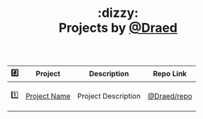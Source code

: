 <h1 align="center">:dizzy:<br><a href="https://github.com/Draed"></a>Projects by <a href="https://github.com/Draed">@Draed</a>
  </h1>
<br><br>
<!-- <p align="center"><br><a href="#hugs-projects-by-Draed--">:top:</a><br></p> -->

| :hash: | Project | Description | Repo Link |
|:--------:|---------|-------------|-----------|
| :one: | [Project Name](https://Draed.github.io)| <br> Project Description <br><br> | [@Draed/repo](https://github.com/Draed) |



